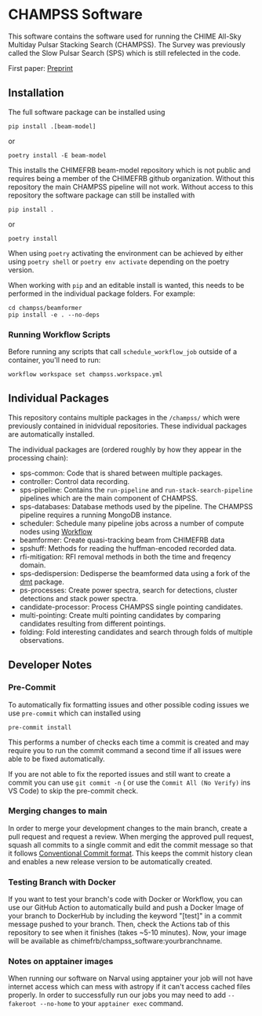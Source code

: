 # CHAMPSS Software

This software contains the software used for running the CHIME All-Sky Multiday Pulsar Stacking Search (CHAMPSS). The Survey was previously called the Slow Pulsar Search (SPS) which is still refelected in the code.

First paper: [Preprint](https://arxiv.org/abs/2504.16293)

## Installation

The full software package can be installed using
```
pip install .[beam-model]
```
or
```
poetry install -E beam-model
```
This installs the CHIMEFRB beam-model repository which is not public and requires being a member of the CHIMEFRB github organization. Without this repository the main CHAMPSS pipeline will not work.
Without access to this repository the software package can still be installed with
```
pip install .
```
or
```
poetry install
```

When using `poetry` activating the environment can be achieved by either using `poetry shell` or `poetry env activate` depending on the poetry version.

When working with `pip` and an editable install is wanted, this needs to be performed in the individual package folders. For example:
```
cd champss/beamformer
pip install -e . --no-deps
```

### Running Workflow Scripts

Before running any scripts that call `schedule_workflow_job` outside of a container, you'll need to run:
```
workflow workspace set champss.workspace.yml
```

## Individual Packages

This repository contains multiple packages in the `/champss/` which were previously contained in inidvidual repositories. These individual packages are automatically installed.

The individual packages are (ordered roughly by how they appear in the processing chain):
- sps-common: Code that is shared between multiple packages.
- controller: Control data recording.
- sps-pipeline: Contains the `run-pipeline` and `run-stack-search-pipeline` pipelines which are the main component of CHAMPSS.
- sps-databases: Database methods used by the pipeline. The CHAMPSS pipeline requires a running MongoDB instance.
- scheduler: Schedule many pipeline jobs across a number of compute nodes using [Workflow](https://github.com/CHIMEFRB/workflow)
- beamformer: Create quasi-tracking beam from CHIMEFRB data
- spshuff: Methods for reading the huffman-encoded recorded data.
- rfi-mitigation: RFI removal methods in both the time and freqency domain.
- sps-dedispersion: Dedisperse the beamformed data using a fork of the [dmt](https://github.com/pravirkr/dmt) package.
- ps-processes: Create power spectra, search for detections, cluster detections and stack power spectra.
- candidate-processor: Process CHAMPSS single pointing candidates.
- multi-pointing: Create multi pointing candidates by comparing candidates resulting from different pointings.
- folding: Fold interesting candidates and search through folds of multiple observations.


## Developer Notes

### Pre-Commit

To automatically fix formatting issues and other possible coding issues we use `pre-commit` which can installed using
```
pre-commit install
```
This performs a number of checks each time a commit is created and may require you to run the commit command a second time if all issues were able to be fixed automatically.

If you are not able to fix the reported issues and still want to create a commit you can use `git commit -n` ( or use the `Commit All (No Verify)` ins VS Code) to skip the pre-commit check.

### Merging changes to main

In order to merge your development changes to the main branch, create a pull request and request a review. When merging the approved pull request, squash all commits to a single commit and edit the commit message so that it follows [Conventional Commit format](https://www.conventionalcommits.org/en/v1.0.0/). This keeps the commit history clean and enables a new release version to be automatically created.

### Testing Branch with Docker

If you want to test your branch's code with Docker or Workflow, you can use our GitHub Action to automatically build and push a Docker Image of your branch to DockerHub by including the keyword "[test]" in a commit message pushed to your branch. Then, check the Actions tab of this repository to see when it finishes (takes ~5-10 minutes). Now, your image will be available as chimefrb/champss_software:yourbranchname.


### Notes on apptainer images

When running our software on Narval using apptainer your job will not have internet access which can mess with astropy if it can't access cached files properly.
In order to successfully run our jobs you may need to add `--fakeroot --no-home` to your `apptainer exec` command.
